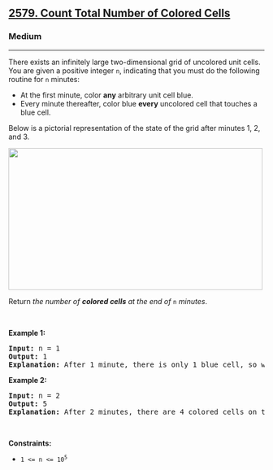 <h2><a href="https://leetcode.com/problems/count-total-number-of-colored-cells/">2579. Count Total Number of Colored Cells</a></h2><h3>Medium</h3><hr><div style="user-select: auto;"><p style="user-select: auto;">There exists an infinitely large two-dimensional grid of uncolored unit cells. You are given a positive integer <code style="user-select: auto;">n</code>, indicating that you must do the following routine for <code style="user-select: auto;">n</code> minutes:</p>

<ul style="user-select: auto;">
	<li style="user-select: auto;">At the first minute, color <strong style="user-select: auto;">any</strong> arbitrary unit cell blue.</li>
	<li style="user-select: auto;">Every minute thereafter, color blue <strong style="user-select: auto;">every</strong> uncolored cell that touches a blue cell.</li>
</ul>

<p style="user-select: auto;">Below is a pictorial representation of the state of the grid after minutes 1, 2, and 3.</p>
<img alt="" src="https://assets.leetcode.com/uploads/2023/01/10/example-copy-2.png" style="width: 500px; height: 279px; user-select: auto;">
<p style="user-select: auto;">Return <em style="user-select: auto;">the number of <strong style="user-select: auto;">colored cells</strong> at the end of </em><code style="user-select: auto;">n</code> <em style="user-select: auto;">minutes</em>.</p>

<p style="user-select: auto;">&nbsp;</p>
<p style="user-select: auto;"><strong class="example" style="user-select: auto;">Example 1:</strong></p>

<pre style="user-select: auto;"><strong style="user-select: auto;">Input:</strong> n = 1
<strong style="user-select: auto;">Output:</strong> 1
<strong style="user-select: auto;">Explanation:</strong> After 1 minute, there is only 1 blue cell, so we return 1.
</pre>

<p style="user-select: auto;"><strong class="example" style="user-select: auto;">Example 2:</strong></p>

<pre style="user-select: auto;"><strong style="user-select: auto;">Input:</strong> n = 2
<strong style="user-select: auto;">Output:</strong> 5
<strong style="user-select: auto;">Explanation:</strong> After 2 minutes, there are 4 colored cells on the boundary and 1 in the center, so we return 5. 
</pre>

<p style="user-select: auto;">&nbsp;</p>
<p style="user-select: auto;"><strong style="user-select: auto;">Constraints:</strong></p>

<ul style="user-select: auto;">
	<li style="user-select: auto;"><code style="user-select: auto;">1 &lt;= n &lt;= 10<sup style="user-select: auto;">5</sup></code></li>
</ul>
</div>
